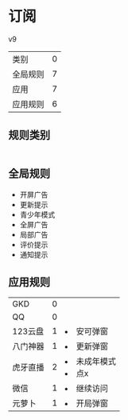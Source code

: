 # 订阅

v9

|||
| - |:-:|
|类别|0|
|全局规则|7|
|应用|7|
|应用规则|6|

## 规则类别

|||
| - |:-:|


## 全局规则

- 开屏广告
- 更新提示
- 青少年模式
- 全屏广告
- 局部广告
- 评价提示
- 通知提示

## 应用规则

||||
| - |:-:|-|
|GKD|0||
|QQ|0||
|123云盘|1|<li>安可弹窗|
|八门神器|1|<li>更新弹窗|
|虎牙直播|2|<li>未成年模式<li>点x|
|微信|1|<li>继续访问|
|元萝卜|1|<li>开局弹窗|
